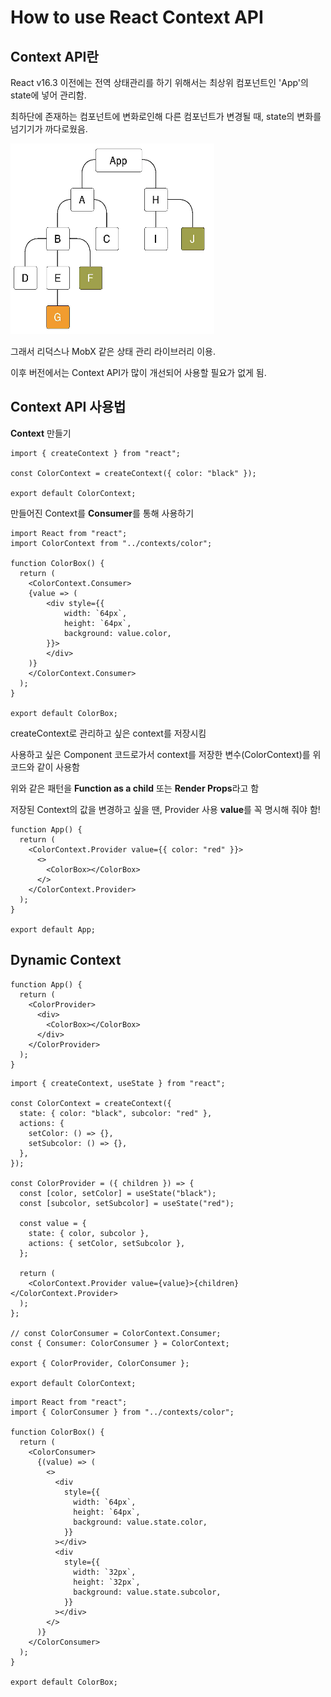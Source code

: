 # How to use React Context API

## Context API란

React v16.3 이전에는 전역 상태관리를 하기 위해서는 최상위 컴포넌트인 'App'의 state에 넣어 관리함.

최하단에 존재하는 컴포넌트에 변화로인해 다른 컴포넌트가 변경될 때, state의 변화를 넘기기가 까다로웠음.

![component](./imgs/ex.PNG)

그래서 리덕스나 MobX 같은 상태 관리 라이브러리 이용.

이후 버전에서는 Context API가 많이 개선되어 사용할 필요가 없게 됨.

## Context API 사용법

**Context** 만들기

```
import { createContext } from "react";

const ColorContext = createContext({ color: "black" });

export default ColorContext;

```

만들어진 Context를 **Consumer**를 통해 사용하기

```
import React from "react";
import ColorContext from "../contexts/color";

function ColorBox() {
  return (
    <ColorContext.Consumer>
    {value => (
        <div style={{
            width: `64px`,
            height: `64px`,
            background: value.color,
        }}>
        </div>
    )}
    </ColorContext.Consumer>
  );
}

export default ColorBox;

```

createContext로 관리하고 싶은 context를 저장시킴

사용하고 싶은 Component 코드로가서 context를 저장한 변수(ColorContext)를 위 코드와 같이 사용함

위와 같은 패턴을 **Function as a child** 또는 **Render Props**라고 함

저장된 Context의 값을 변경하고 싶을 땐, Provider 사용
**value**를 꼭 명시해 줘야 함!

```
function App() {
  return (
    <ColorContext.Provider value={{ color: "red" }}>
      <>
        <ColorBox></ColorBox>
      </>
    </ColorContext.Provider>
  );
}

export default App;

```

## Dynamic Context

```
function App() {
  return (
    <ColorProvider>
      <div>
        <ColorBox></ColorBox>
      </div>
    </ColorProvider>
  );
}
```

```
import { createContext, useState } from "react";

const ColorContext = createContext({
  state: { color: "black", subcolor: "red" },
  actions: {
    setColor: () => {},
    setSubcolor: () => {},
  },
});

const ColorProvider = ({ children }) => {
  const [color, setColor] = useState("black");
  const [subcolor, setSubcolor] = useState("red");

  const value = {
    state: { color, subcolor },
    actions: { setColor, setSubcolor },
  };

  return (
    <ColorContext.Provider value={value}>{children}</ColorContext.Provider>
  );
};

// const ColorConsumer = ColorContext.Consumer;
const { Consumer: ColorConsumer } = ColorContext;

export { ColorProvider, ColorConsumer };

export default ColorContext;
```

```
import React from "react";
import { ColorConsumer } from "../contexts/color";

function ColorBox() {
  return (
    <ColorConsumer>
      {(value) => (
        <>
          <div
            style={{
              width: `64px`,
              height: `64px`,
              background: value.state.color,
            }}
          ></div>
          <div
            style={{
              width: `32px`,
              height: `32px`,
              background: value.state.subcolor,
            }}
          ></div>
        </>
      )}
    </ColorConsumer>
  );
}

export default ColorBox;
```
